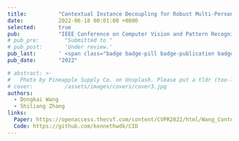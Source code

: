 ```yaml
---
title:          "Contextual Instance Decoupling for Robust Multi-Person Pose Estimation"
date:           2022-06-18 00:01:00 +0800
selected:       true
pub:            "IEEE Conference on Computer Vision and Pattern Recognition (CVPR)"
# pub_pre:        "Submitted to "
# pub_post:       'Under review.'
pub_last:       ' <span class="badge badge-pill badge-publication badge-success">Oral Presentation</span>'
pub_date:       "2022"

# abstract: >-
#   Photo by Pineapple Supply Co. on Unsplash. Please put a tldr (too-long-didnt-read, 1~2 sentences) of your publication here. It is not recommended to put the actual abstract here because it is usually too long to fit in. $\LaTeX$ is supported. $a=b+c$.
# cover:          /assets/images/covers/cover3.jpg
authors:
  - Dongkai Wang
  - Shiliang Zhang
links:
  Paper: https://openaccess.thecvf.com/content/CVPR2022/html/Wang_Contextual_Instance_Decoupling_for_Robust_Multi-Person_Pose_Estimation_CVPR_2022_paper.html
  Code: https://github.com/kennethwdk/CID
---
```

